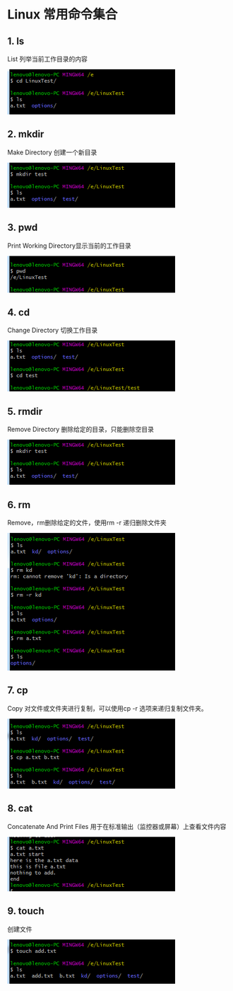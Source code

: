 # Linux 常用命令集合

## 1. ls
List 列举当前工作目录的内容

![ls](https://raw.githubusercontent.com/moshang-xc/blog/master/share/linux/ls.png)

## 2. mkdir
Make Directory 创建一个新目录

![mkdir](https://raw.githubusercontent.com/moshang-xc/blog/master/share/linux/mkdir.png)

## 3. pwd
Print Working Directory显示当前的工作目录

![pwd](https://raw.githubusercontent.com/moshang-xc/blog/master/share/linux/pwd.png)

## 4. cd
Change Directory 切换工作目录

![cd](https://raw.githubusercontent.com/moshang-xc/blog/master/share/linux/cd.png)

## 5. rmdir
Remove Directory 删除给定的目录，只能删除空目录

![rmdir](https://raw.githubusercontent.com/moshang-xc/blog/master/share/linux/mkdir.png)

## 6. rm
Remove，rm删除给定的文件，使用rm -r 递归删除文件夹

![rm](https://raw.githubusercontent.com/moshang-xc/blog/master/share/linux/rm.png)

## 7. cp
Copy 对文件或文件夹进行复制，可以使用cp -r 选项来递归复制文件夹。

![cp](https://raw.githubusercontent.com/moshang-xc/blog/master/share/linux/cp.png)

## 8. cat
Concatenate And Print Files  用于在标准输出（监控器或屏幕）上查看文件内容

![cat](https://raw.githubusercontent.com/moshang-xc/blog/master/share/linux/cat.png)

## 9. touch

创建文件

![touch](https://raw.githubusercontent.com/moshang-xc/blog/master/share/linux/touch.png)
